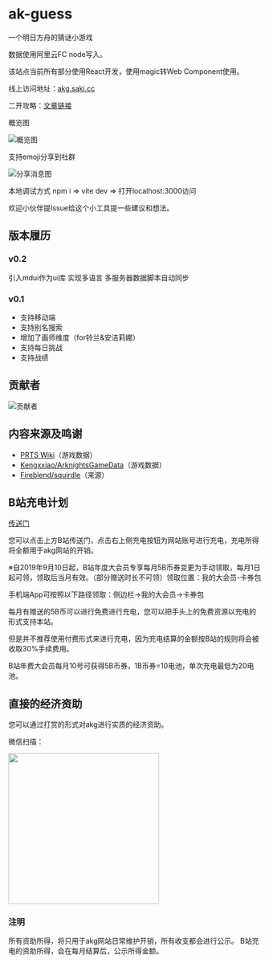 # ak-guess
一个明日方舟的猜谜小游戏

数据使用阿里云FC node写入。

该站点当前所有部分使用React开发，使用magic转Web Component使用。

线上访问地址：[akg.saki.cc](http://akg.saki.cc)

二开攻略：[文章链接](https://www.bilibili.com/read/cv15611509)

概览图

![概览图](https://github.com/lie5860/ak-guess/blob/main/image/overview.png?raw=true)

支持emoji分享到社群

![分享消息图](https://github.com/lie5860/ak-guess/blob/main/image/message.png?raw=true)

本地调试方式 npm i => vite dev => 打开localhost:3000访问

欢迎小伙伴提Issue给这个小工具提一些建议和想法。

## 版本履历

### v0.2
引入mdui作为ui库
实现多语言
多服务器数据脚本自动同步

### v0.1
- 支持移动端 
- 支持别名搜索
- 增加了画师维度（for铃兰&安洁莉娜）
- 支持每日挑战
- 支持战绩
## 贡献者

![贡献者](https://github.com/lie5860/ak-guess/blob/main/image/contributors.png?raw=true)

## 内容来源及鸣谢
- [PRTS Wiki](http://prts.wiki/)（游戏数据）
- [Kengxxiao/ArknightsGameData](https://github.com/Kengxxiao/ArknightsGameData)（游戏数据）
- [Fireblend/squirdle](https://github.com/Fireblend/squirdle)（来源）

## B站充电计划
[传送门](https://space.bilibili.com/14650774/)

您可以点击上方B站传送门，点击右上侧充电按钮为网站账号进行充电，充电所得将全额用于akg网站的开销。

※自2019年9月10日起，B站年度大会员专享每月5B币券变更为手动领取，每月1日起可领，领取后当月有效。（部分赠送时长不可领）领取位置：我的大会员-卡券包


手机端App可按照以下路径领取：侧边栏->我的大会员->卡券包

每月有赠送的5B币可以进行免费进行充电，您可以把手头上的免费资源以充电的形式支持本站。

但是并不推荐使用付费形式来进行充电，因为充电结算的金额按B站的规则将会被收取30%手续费用。

B站年费大会员每月10号可获得5B币券，1B币券=10电池，单次充电最低为20电池。

## 直接的经济资助
您可以通过打赏的形式对akg进行实质的经济资助。

微信扫描：

<img src="https://github.com/lie5860/ak-guess/blob/main/image/pay.jpg?raw=true" width="300px" />

### 注明
所有资助所得，将只用于akg网站日常维护开销，所有收支都会进行公示。
B站充电的资助所得，会在每月结算后，公示所得金额。
